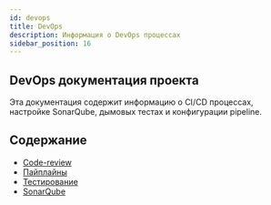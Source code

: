 ```yaml
---
id: devops
title: DevOps
description: Информация о DevOps процессах
sidebar_position: 16
---
```


## DevOps документация проекта

Эта документация содержит информацию о CI/CD процессах, настройке SonarQube, дымовых тестах и конфигурации pipeline.

## Содержание

- [Code-review](code-review/README.md)
- [Пайплайны](pipelines/README.md)
- [Тестирование](testing/README.md)
- [SonarQube](sonar/README.md)
